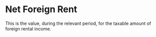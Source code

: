 # Net Foreign Rent
This is the value, during the relevant period, for the taxable amount of foreign rental income.